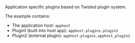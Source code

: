 Application specific plugins based on Twisted plugin system.

The example contains:

  * The application host: `apphost`
  * Plugin1 (built into host app): `apphost.plugins.plugin1`
  * Plugin2 (external plugin): `apphost.plugins.apphost_plugin2`
